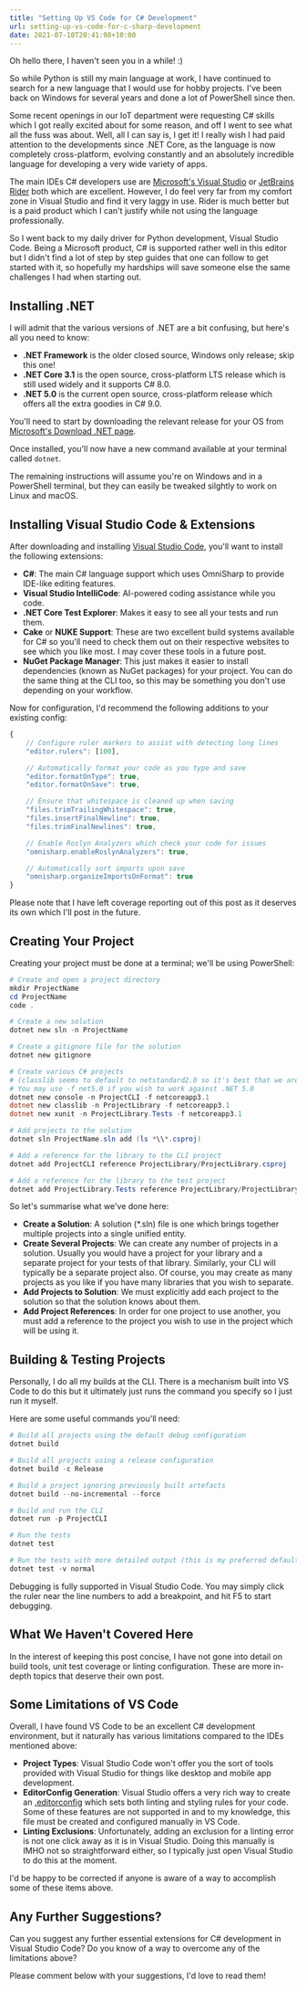 ```yaml
---
title: "Setting Up VS Code for C# Development"
url: setting-up-vs-code-for-c-sharp-development
date: 2021-07-10T20:41:08+10:00
---
```


Oh hello there, I haven't seen you in a while! :)

So while Python is still my main language at work, I have continued to search for a new language
that I would use for hobby projects.  I've been back on Windows for several years and done a lot of
PowerShell since then.

Some recent openings in our IoT department were requesting C# skills which I got really excited
about for some reason, and off I went to see what all the fuss was about.  Well, all I can say is,
I get it!  I really wish I had paid attention to the developments since .NET Core, as the language
is now completely cross-platform, evolving constantly and an absolutely incredible language for
developing a very wide variety of apps.

The main IDEs C# developers use are [Microsoft's Visual Studio](https://visualstudio.microsoft.com/)
or [JetBrains Rider](https://www.jetbrains.com/rider/) both which are excellent.  However, I do
feel very far from my comfort zone in Visual Studio and find it very laggy in use.  Rider is much
better but is a paid product which I can't justify while not using the language professionally.

So I went back to my daily driver for Python development, Visual Studio Code.  Being a Microsoft
product, C# is supported rather well in this editor but I didn't find a lot of step by step guides
that one can follow to get started with it, so hopefully my hardships will save someone else the
same challenges I had when starting out.

## Installing .NET

I will admit that the various versions of .NET are a bit confusing, but here's all you need to know:

* **.NET Framework** is the older closed source, Windows only release; skip this one!
* **.NET Core 3.1** is the open source, cross-platform LTS release which is still used widely and
  it supports C# 8.0.
* **.NET 5.0** is the current open source, cross-platform release which offers all the extra
  goodies in C# 9.0.

You'll need to start by downloading the relevant release for your OS from
[Microsoft's Download .NET page](https://dotnet.microsoft.com/download).

Once installed, you'll now have a new command available at your terminal called `dotnet`.

The remaining instructions will assume you're on Windows and in a PowerShell terminal, but they can easily be tweaked silghtly to work on Linux and macOS.

## Installing Visual Studio Code & Extensions

After downloading and installing [Visual Studio Code](https://code.visualstudio.com/), you'll want
to install the following extensions:

* **C#**: The main C# language support which uses OmniSharp to provide IDE-like editing features.
* **Visual Studio IntelliCode**: AI-powered coding assistance while you code.
* **.NET Core Test Explorer**: Makes it easy to see all your tests and run them.
* **Cake** or **NUKE Support**: These are two excellent build systems available for C# so you'll
  need to check them out on their respective websites to see which you like most.  I may cover
  these tools in a future post.
* **NuGet Package Manager**: This just makes it easier to install dependencies
  (known as NuGet packages) for your project.  You can do the same thing at the CLI too, so this
  may be something you don't use depending on your workflow.

Now for configuration, I'd recommend the following additions to your existing config:

```js
{
    // Configure ruler markers to assist with detecting long lines
    "editor.rulers": [100],

    // Automatically format your code as you type and save
    "editor.formatOnType": true,
    "editor.formatOnSave": true,

    // Ensure that whitespace is cleaned up when saving
    "files.trimTrailingWhitespace": true,
    "files.insertFinalNewline": true,
    "files.trimFinalNewlines": true,

    // Enable Roslyn Analyzers which check your code for issues
    "omnisharp.enableRoslynAnalyzers": true,

    // Automatically sort imports upon save
    "omnisharp.organizeImportsOnFormat": true
}
```

Please note that I have left coverage reporting out of this post as it deserves its own which I'll
post in the future.

## Creating Your Project

Creating your project must be done at a terminal; we'll be using PowerShell:

```powershell
# Create and open a project directory
mkdir ProjectName
cd ProjectName
code .

# Create a new solution
dotnet new sln -n ProjectName

# Create a gitignore file for the solution
dotnet new gitignore

# Create various C# projects
# (classlib seems to default to netstandard2.0 so it's best that we are explicit)
# You may use -f net5.0 if you wish to work against .NET 5.0
dotnet new console -n ProjectCLI -f netcoreapp3.1
dotnet new classlib -n ProjectLibrary -f netcoreapp3.1
dotnet new xunit -n ProjectLibrary.Tests -f netcoreapp3.1

# Add projects to the solution
dotnet sln ProjectName.sln add (ls *\\*.csproj)

# Add a reference for the library to the CLI project
dotnet add ProjectCLI reference ProjectLibrary/ProjectLibrary.csproj

# Add a reference for the library to the test project
dotnet add ProjectLibrary.Tests reference ProjectLibrary/ProjectLibrary.csproj
```

So let's summarise what we've done here:

* **Create a Solution**: A solution (*.sln) file is one which brings together multiple projects
  into a single unified entity.
* **Create Several Projects**: We can create any number of projects in a solution.  Usually
  you would have a project for your library and a separate project for your tests of that library.
  Similarly, your CLI will typically be a separate project also.  Of course, you may create as
  many projects as you like if you have many libraries that you wish to separate.
* **Add Projects to Solution**: We must explicitly add each project to the solution so that the
  solution knows about them.
* **Add Project References**: In order for one project to use another, you must add a reference
  to the project you wish to use in the project which will be using it.

## Building & Testing Projects

Personally, I do all my builds at the CLI.  There is a mechanism built into VS Code to do this but
it ultimately just runs the command you specify so I just run it myself.

Here are some useful commands you'll need:

```powershell
# Build all projects using the default debug configuration
dotnet build

# Build all projects using a release configuration
dotnet build -c Release

# Build a project ignoring previously built artefacts
dotnet build --no-incremental --force

# Build and run the CLI
dotnet run -p ProjectCLI

# Run the tests
dotnet test

# Run the tests with more detailed output (this is my preferred default)
dotnet test -v normal
```

Debugging is fully supported in Visual Studio Code.  You may simply click the ruler near the line
numbers to add a breakpoint, and hit F5 to start debugging.

## What We Haven't Covered Here

In the interest of keeping this post concise, I have not gone into detail on build tools, unit test
coverage or linting configuration.  These are more in-depth topics that deserve their own post.

## Some Limitations of VS Code

Overall, I have found VS Code to be an excellent C# development environment, but it naturally has
various limitations compared to the IDEs mentioned above:

* **Project Types**: Visual Studio Code won't offer you the sort of tools provided with Visual
  Studio for things like desktop and mobile app development.
* **EditorConfig Generation**: Visual Studio offers a very rich way to create an
  [.editorconfig](https://editorconfig.org/) which sets both linting and styling rules for your
  code.  Some of these features are not supported in and to my knowledge, this file must be created
  and configured manually in VS Code.
* **Linting Exclusions**: Unfortunately, adding an exclusion for a linting error is not one click
  away as it is in Visual Studio.  Doing this manually is IMHO not so straightforward either, so
  I typically just open Visual Studio to do this at the moment.

I'd be happy to be corrected if anyone is aware of a way to accomplish some of these items above.

## Any Further Suggestions?

Can you suggest any further essential extensions for C# development in Visual Studio Code?  Do you
know of a way to overcome any of the limitations above?

Please comment below with your suggestions, I'd love to read them!
